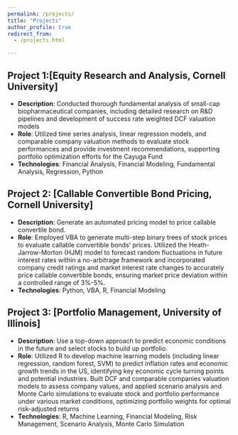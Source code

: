 ```yaml
---
permalink: /projects/
title: "Projects"
author_profile: true
redirect_from: 
  - /projects.html

---
```


## Project 1:[Equity Research and Analysis, Cornell University]
- **Description**: Conducted thorough fundamental analysis of small-cap biopharmaceutical companies, including detailed research on R&D pipelines and development of success rate weighted DCF valuation models
- **Role**: Utilized time series analysis, linear regression models, and comparable company valuation methods to evaluate stock performances and provide investment recommendations, supporting portfolio optimization efforts for the Cayuga Fund
- **Technologies**: Financial Analysis, Financial Modeling, Fundamental Analysis, Regression, Python

## Project 2: [Callable Convertible Bond Pricing, Cornell University]
- **Description**: Generate an automated pricing model to price callable convertile bond.
- **Role**: Employed VBA to generate multi-step binary trees of stock prices to evaluate callable convertible bonds’ prices. Utilized the Heath-Jarrow-Morton (HJM) model to forecast random fluctuations in future interest rates within a no-arbitrage framework and incorporated company credit ratings and market interest rate changes to accurately price callable convertible bonds, ensuring market price deviation within a controlled range of 3%-5%.
- **Technologies**: Python, VBA, R, Financial Modeling

## Project 3: [Portfolio Management, University of Illinois]
- **Description**: Use a top-down approach to predict economic conditions in the future and select stocks to build up portfolio.
- **Role**: Utilized R to develop machine learning models (including linear regression, random forest, SVM) to predict inflation rates and economic growth trends in the US, identifying key economic cycle turning points and potential industries. Built DCF and comparable companies valuation models to assess company values, and applied scenario analysis and Monte Carlo simulations to evaluate stock and portfolio performance under various market conditions, optimizing portfolio weights for optimal risk-adjusted returns
- **Technologies**: R, Machine Learning, Financial Modeling, Risk Management, Scenario Analysis, Monte Carlo Simulation